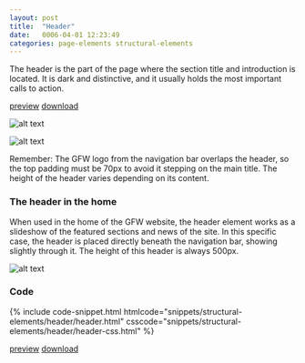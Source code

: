 ```yaml
---
layout: post
title:  "Header"
date:   0006-04-01 12:23:49
categories: page-elements structural-elements
---
```


The header is the part of the page where the section title and introduction is located.
It is dark and distinctive, and it usually holds the most important calls to action.

<a class="btn btn--preview" target="_blank" href="{{site.url}}gfw-style-guides/downloads/structural-elements/header/index.html">preview</a>
<a class="btn btn--download" download="header.zip" href="{{site.url}}gfw-style-guides/downloads/structural-elements/header/header.zip">download</a>

![alt text][header]

![alt text][header-meassures]

Remember: The GFW logo from the navigation bar overlaps the header, so the top padding must be
70px to avoid it stepping on the main title. The height of the header varies depending on its content.

### The header in the home

When used in the home of the GFW website, the header element works as a slideshow of the featured sections
and news of the site. In this specific case, the header is placed directly beneath the navigation bar, showing
slightly through it. The height of this header is always 500px.

![alt text][header-home]

### Code

<div id="code-snippet-box1" class="code-snippet-box">
  {% include code-snippet.html htmlcode="snippets/structural-elements/header/header.html" csscode="snippets/structural-elements/header/header-css.html" %}
</div>

<a class="btn btn--preview" target="_blank" href="{{site.url}}gfw-style-guides/downloads/structural-elements/header/index.html">preview</a>
<a class="btn btn--download" download="header.zip" href="{{site.url}}gfw-style-guides/downloads/structural-elements/header/header.zip">download</a>


[header]: /gfw-style-guides/images/posts/structural-elements/header/06-01-header.png "header"
[header-meassures]: /gfw-style-guides/images/posts/structural-elements/header/06-02-header-meassures.png "header meassures"
[header-home]: /gfw-style-guides/images/posts/structural-elements/header/06-03-header-home.png "header-home"
